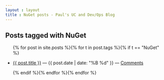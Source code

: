 ```yaml
---
layout : layout
title : NuGet posts - Paul's UC and Dev/Ops Blog
---
```


<h2>Posts tagged with NuGet</h2>
<ul class="tagged-posts">
{% for post in site.posts %}{% for t in post.tags %}{% if t == "NuGet" %}
	<li><p><a href="{{ post.url }}">{{ post.title }}</a> &mdash; {{ post.date | date: "%B %d" }} &mdash; <a href="{{ post.url }}#disqus_thread">Comments</a></p></li>
{% endif %}{% endfor %}{% endfor %}
</ul>
